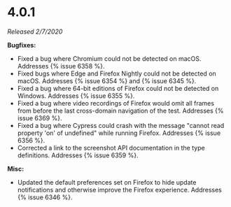 # 4.0.1

*Released 2/7/2020*

**Bugfixes:**

- Fixed a bug where Chromium could not be detected on macOS. Addresses {% issue 6358 %}.
- Fixed bugs where Edge and Firefox Nightly could not be detected on macOS. Addresses {% issue 6354 %} and {% issue 6345 %}.
- Fixed a bug where 64-bit editions of Firefox could not be detected on Windows. Addresses {% issue 6355 %}.
- Fixed a bug where video recordings of Firefox would omit all frames from before the last cross-domain navigation of the test. Addresses {% issue 6369 %}.
- Fixed a bug where Cypress could crash with the message "cannot read property 'on' of undefined" while running Firefox. Addresses {% issue 6356 %}.
- Corrected a link to the screenshot API documentation in the type definitions. Addresses {% issue 6359 %}.

**Misc:**

- Updated the default preferences set on Firefox to hide update notifications and otherwise improve the Firefox experience. Addresses {% issue 6346 %}.
